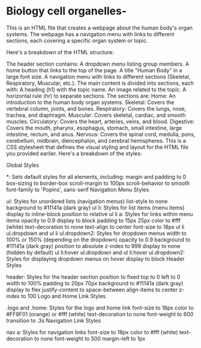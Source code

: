 #  Biology cell organelles-
This is an HTML file that creates a webpage about the human body's organ systems. The webpage has a navigation menu with links to different sections, each covering a specific organ system or topic.

Here's a breakdown of the HTML structure:

The header section contains:
A dropdown menu listing group members.
A home button that links to the top of the page.
A title "Human Body" in a large font size.
A navigation menu with links to different sections (Skeletal, Respiratory, Muscular, etc.).
The main content is divided into sections, each with:
A heading (h1) with the topic name.
An image related to the topic.
A horizontal rule (hr) to separate sections.
The sections are:
Home: An introduction to the human body organ systems.
Skeletal: Covers the vertebral column, joints, and bones.
Respiratory: Covers the lungs, nose, trachea, and diaphragm.
Muscular: Covers skeletal, cardiac, and smooth muscles.
Circulatory: Covers the heart, arteries, veins, and blood.
Digestive: Covers the mouth, pharynx, esophagus, stomach, small intestine, large intestine, rectum, and anus.
Nervous: Covers the spinal cord, medulla, pons, cerebellum, midbrain, diencephalon, and cerebral hemispheres.
This is a CSS stylesheet that defines the visual styling and layout for the HTML file you provided earlier. Here's a breakdown of the styles:

Global Styles

*: Sets default styles for all elements, including:
margin and padding to 0
box-sizing to border-box
scroll-margin to 100px
scroll-behavior to smooth
font-family to 'Popins', sans-serif
Navigation Menu Styles

ul: Styles for unordered lists (navigation menus)
list-style to none
background to #11141a (dark gray)
ul li: Styles for list items (menu items)
display to inline-block
position to relative
ul li a: Styles for links within menu items
opacity to 0.9
display to block
padding to 15px 25px
color to #fff (white)
text-decoration to none
text-align to center
font-size to 18px
ul li ul.dropdown and ul li ul.dropdown2: Styles for dropdown menus
width to 100% or 150% (depending on the dropdown)
opacity to 0.9
background to #11141a (dark gray)
position to absolute
z-index to 999
display to none (hidden by default)
ul li:hover ul.dropdown and ul li:hover ul.dropdown2: Styles for displaying dropdown menus on hover
display to block
Header Styles

header: Styles for the header section
position to fixed
top to 0
left to 0
width to 100%
padding to 20px 70px
background to #11141a (dark gray)
display to flex
justify-content to space-between
align-items to center
z-index to 100
Logo and Home Link Styles

.logo and .home: Styles for the logo and home link
font-size to 18px
color to #FF8F01 (orange) or #fff (white)
text-decoration to none
font-weight to 600
transition to .3s
Navigation Link Styles

nav a: Styles for navigation links
font-size to 18px
color to #fff (white)
text-decoration to none
font-weight to 500
margin-left to 1px
